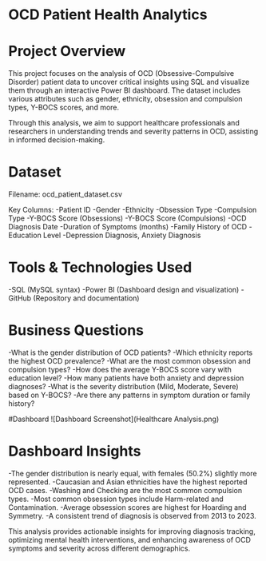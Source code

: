 # OCD Patient Health Analytics

# Project Overview
This project focuses on the analysis of OCD (Obsessive-Compulsive Disorder) patient data to uncover critical insights using SQL and visualize them through an interactive Power BI dashboard. The dataset includes various attributes such as gender, ethnicity, obsession and compulsion types, Y-BOCS scores, and more.

Through this analysis, we aim to support healthcare professionals and researchers in understanding trends and severity patterns in OCD, assisting in informed decision-making.

# Dataset
Filename: ocd_patient_dataset.csv

Key Columns:
-Patient ID
-Gender
-Ethnicity
-Obsession Type
-Compulsion Type
-Y-BOCS Score (Obsessions)
-Y-BOCS Score (Compulsions)
-OCD Diagnosis Date
-Duration of Symptoms (months)
-Family History of OCD
-Education Level
-Depression Diagnosis, Anxiety Diagnosis

# Tools & Technologies Used
-SQL (MySQL syntax)
-Power BI (Dashboard design and visualization)
-GitHub (Repository and documentation)

# Business Questions
-What is the gender distribution of OCD patients?
-Which ethnicity reports the highest OCD prevalence?
-What are the most common obsession and compulsion types?
-How does the average Y-BOCS score vary with education level?
-How many patients have both anxiety and depression diagnoses?
-What is the severity distribution (Mild, Moderate, Severe) based on Y-BOCS?
-Are there any patterns in symptom duration or family history?

#Dashboard
![Dashboard Screenshot](Healthcare Analysis.png)

# Dashboard Insights
   -The gender distribution is nearly equal, with females (50.2%) slightly more represented.
   -Caucasian and Asian ethnicities have the highest reported OCD cases.
   -Washing and Checking are the most common compulsion types.
   -Most common obsession types include Harm-related and Contamination.
   -Average obsession scores are highest for Hoarding and Symmetry.
   -A consistent trend of diagnosis is observed from 2013 to 2023.


This analysis provides actionable insights for improving diagnosis tracking, optimizing mental health interventions, and enhancing awareness of OCD symptoms and severity across different demographics.
